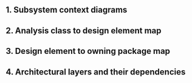 ## 1. Subsystem context diagrams

## 2. Analysis class to design element map

## 3. Design element to owning package map

## 4. Architectural layers and their dependencies


